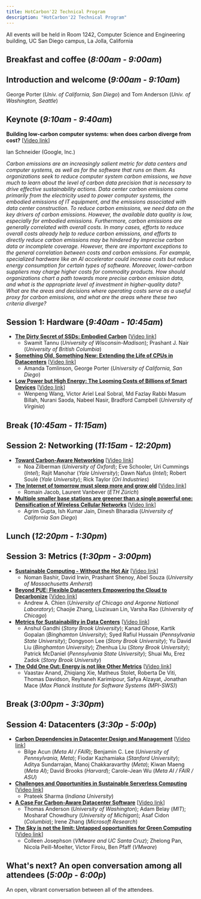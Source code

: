 ```yaml
---
title: HotCarbon'22 Technical Program
description: "HotCarbon'22 Technical Program"
---
```


All events will be held in Room 1242, Computer Science and Engineering building, UC San Diego campus, La Jolla, California

## Breakfast and coffee (_8:00am - 9:00am_)

## Introduction and welcome (_9:00am - 9:10am_)


George Porter (_Univ. of California, San Diego_) and Tom Anderson (_Univ. of Washington, Seattle_)

## Keynote (_9:10am - 9:40am_)

__Building low-carbon computer systems: when does carbon diverge from cost?__ \[[Video link](https://youtu.be/W7uTbxCxmPg)\]

Ian Schneider (Google, Inc.)

_Carbon emissions are an increasingly salient metric for data centers and computer systems, as well as for the software that runs on them. As organizations seek to reduce computer system carbon emissions, we have much to learn about the level of carbon data precision that is necessary to drive effective sustainability actions. Data center carbon emissions come primarily from the electricity used to power computer systems, the embodied emissions of IT equipment, and the emissions associated with data center construction. To reduce carbon emissions, we need data on the key drivers of carbon emissions. However, the available data quality is low, especially for embodied emissions. Furthermore, carbon emissions are generally correlated with overall costs. In many cases, efforts to reduce overall costs already help to reduce carbon emissions, and efforts to directly reduce carbon emissions may be hindered by imprecise carbon data or incomplete coverage. However, there are important exceptions to the general correlation between costs and carbon emissions. For example, specialized hardware like an AI accelerator could increase costs but reduce energy consumption for certain types of software. Moreover, lower-carbon suppliers may charge higher costs for commodity products. How should organizations chart a path towards more precise carbon emission data, and what is the appropriate level of investment in higher-quality data? What are the areas and decisions where operating costs serve as a useful proxy for carbon emissions, and what are the areas where these two criteria diverge?_

## Session 1: Hardware (_9:40am - 10:45am_)

* [__The Dirty Secret of SSDs: Embodied Carbon__](/pdf/hotcarbon22-tannu.pdf) \[[Video link](https://youtu.be/-0tzoSEL8iA)\]
  * Swamit Tannu (_University of Wisconsin-Madison_); Prashant J. Nair (_University of British Columbia_)
* [__Something Old, Something New: Extending the Life of CPUs in Datacenters__](/pdf/hotcarbon22-tomlinson.pdf) \[[Video link](https://youtu.be/UhGySmVZ2ZA)\]
  * Amanda Tomlinson, George Porter (_University of California, San Diego_)
* [__Low Power but High Energy: The Looming Costs of Billions of Smart Devices__](/pdf/hotcarbon22-wang.pdf) \[[Video link](https://youtu.be/pkJUapm9lbU)\]
  * Wenpeng Wang, Victor Ariel Leal Sobral, Md Fazlay Rabbi Masum Billah, Nurani Saoda, Nabeel Nasir, Bradford Campbell (_University of Virginia_)

## Break (_10:45am - 11:15am_)

## Session 2: Networking (_11:15am - 12:20pm_)

* [__Toward Carbon-Aware Networking__](/pdf/hotcarbon22-zilberman.pdf) \[[Video link](https://youtu.be/3TnhbHmdBjw)\]
  * Noa Zilberman (_University of Oxford_); Eve Schooler, Uri Cummings (_Intel_); Rajit Manohar (_Yale University_); Dawn Nafus (_Intel_); Robert Soulé (_Yale University_); Rick Taylor (_Ori Industries_)
* [__The Internet of tomorrow must sleep more and grow old__](/pdf/hotcarbon22-jacob.pdf) \[[Video link](https://youtu.be/EUprOJTvQ84)\]
  * Romain Jacob, Laurent Vanbever (_ETH Zürich_)
* [__Multiple smaller base stations are greener than a single powerful one: Densification of Wireless Cellular Networks__](/pdf/hotcarbon22-gupta.pdf) \[[Video link](https://youtu.be/3H_-jbiaoF8)\]
  * Agrim Gupta, Ish Kumar Jain, Dinesh Bharadia (_University of California San Diego_)

## Lunch (_12:20pm - 1:30pm_)

## Session 3: Metrics (_1:30pm - 3:00pm_)

* [__Sustainable Computing - Without the Hot Air__](/pdf/hotcarbon22-bashir.pdf) \[[Video link](https://youtu.be/uQsKxmEMj5A)\]
  * Noman Bashir, David Irwin, Prashant Shenoy, Abel Souza (_University of Massachusetts Amherst_)
* [__Beyond PUE: Flexible Datacenters Empowering the Cloud to Decarbonize__](/pdf/hotcarbon22-chien.pdf) \[[Video link](https://youtu.be/N-tWk1pNn_A)\]
  * Andrew A. Chien (_University of Chicago and Argonne National Laboratory_); Chaojie Zhang, Liuzixuan Lin, Varsha Rao (_University of Chicago_)
* [__Metrics for Sustainability in Data Centers__](/pdf/hotcarbon22-gandhi.pdf) \[[Video link](https://youtu.be/PZpX3wqgCmU)\]
  * Anshul Gandhi (_Stony Brook University_); Kanad Ghose, Kartik Gopalan (_Binghamton University_); Syed Rafiul Hussain (_Pennsylvania State University_); Dongyoon Lee (_Stony Brook University_); Yu David Liu (_Binghamton University_); Zhenhua Liu (_Stony Brook University_); Patrick McDaniel (_Pennsylvania State University_); Shuai Mu, Erez Zadok (_Stony Brook University_)
* [__The Odd One Out: Energy is not like Other Metrics__](/pdf/hotcarbon22-anand.pdf) \[[Video link](https://youtu.be/3EWmqhah7Rs)\]
  * Vaastav Anand, Zhiqiang Xie, Matheus Stolet, Roberta De Viti, Thomas Davidson, Reyhaneh Karimipour, Safya Alzayat, Jonathan Mace (_Max Planck Institute for Software Systems (_MPI-SWS_)_)

## Break (_3:00pm - 3:30pm_)

## Session 4: Datacenters (_3:30p - 5:00p_)

* [__Carbon Dependencies in Datacenter Design and Management__](/pdf/hotcarbon22-acun.pdf) \[[Video link](https://youtu.be/Ywk3H1PHec8)\]
  * Bilge Acun (_Meta AI / FAIR_); Benjamin C. Lee (_University of Pennsylvania, Meta_); Fiodar Kazhamiaka (_Stanford University_); Aditya Sundarrajan, Manoj Chakkaravarthy (_Meta_); Kiwan Maeng (_Meta AI_); David Brooks (_Harvard_); Carole-Jean Wu (_Meta AI / FAIR / ASU_)
* [__Challenges and Opportunities in Sustainable Serverless Computing__](/pdf/hotcarbon22-sharma.pdf) \[[Video link](https://youtu.be/noWMDxVAOyk)\]
  * Prateek Sharma (_Indiana University_)
* [__A Case For Carbon-Aware Datacenter Software__](/pdf/hotcarbon22-anderson.pdf) \[[Video link](https://youtu.be/4AEtZn4zwJQ)\]
  * Thomas Anderson (_University of Washington_); Adam Belay (_MIT_); Mosharaf Chowdhury (_University of Michigan_); Asaf Cidon (_Columbia_); Irene Zhang (_Microsoft Research_)
* [__The Sky is not the limit: Untapped opportunities for Green Computing__](/pdf/hotcarbon22-josephson.pdf) \[[Video link](https://youtu.be/TnVmrsdH6Xo)\]
  * Colleen Josephson (_VMware and UC Santa Cruz_); Zhelong Pan, Nicola Peill-Moelter, Victor Firoiu, Ben Pfaff (_VMware_)

## What's next? An open conversation among all attendees (_5:00p - 6:00p_)

An open, vibrant conversation between all of the attendees.
